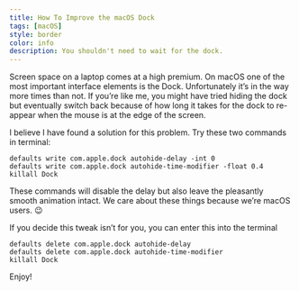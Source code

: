 ```yaml
---
title: How To Improve the macOS Dock
tags: [macOS]
style: border
color: info
description: You shouldn't need to wait for the dock.
---
```


Screen space on a laptop comes at a high premium. On macOS one of the most important interface elements is the Dock. Unfortunately it’s in the way more times than not. If you’re like me, you might have tried hiding the dock but eventually switch back because of how long it takes for the dock to re-appear when the mouse is at the edge of the screen.

I believe I have found a solution for this problem. Try these two commands in terminal:

```
defaults write com.apple.dock autohide-delay -int 0
defaults write com.apple.dock autohide-time-modifier -float 0.4
killall Dock
```

These commands will disable the delay but also leave the pleasantly smooth animation intact.
We care about these things because we’re macOS users. 😉

If you decide this tweak isn’t for you, you can enter this into the terminal

```
defaults delete com.apple.dock autohide-delay
defaults delete com.apple.dock autohide-time-modifier
killall Dock
```

Enjoy!